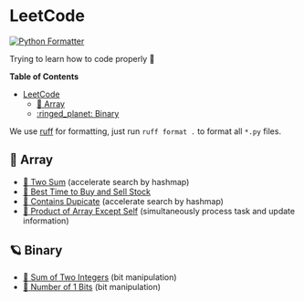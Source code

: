 # LeetCode

[![Python Formatter](https://img.shields.io/badge/Python_Formatter-ruff-black?style=flat-square)](https://github.com/astral-sh/ruff)

Trying to learn how to code properly :hot_face:

**Table of Contents**
- [LeetCode](#leetcode)
  - [:art: Array](#art-array)
  - [:ringed\_planet: Binary](#ringed_planet-binary)


We use [ruff](https://github.com/astral-sh/ruff) for formatting, just run `ruff format .` to format all `*.py` files.


## :art: Array

- [:book: Two Sum](array/1.%20Two%20Sum/) (accelerate search by hashmap)
- [:book: Best Time to Buy and Sell Stock](array/121.%20Best%20Time%20to%20Buy%20and%20Sell%20Stock/) 
- [:book: Contains Dupicate](array/217.%20Contains%20Duplicate/) (accelerate search by hashmap)
- [:book: Product of Array Except Self](array/238.%20Product%20of%20Array%20Except%20Self/) (simultaneously process task and update information)


## :ringed_planet: Binary

- [:book: Sum of Two Integers](binary/371.%20Sum%20fo%20Two%20Integers/) (bit manipulation)
- [:book: Number of 1 Bits](binary/191.%20Number%20of%201%20Bits/) (bit manipulation)